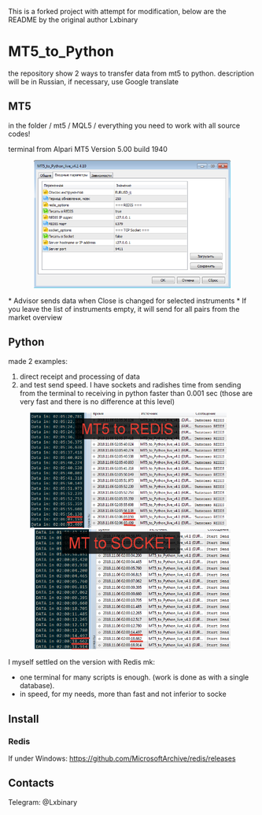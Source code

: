 This is a forked project with attempt for modification, below are the README by the original author Lxbinary
# MT5_to_Python

the repository show 2 ways to transfer data from mt5 to python.
description will be in Russian, if necessary, use Google translate


## MT5
in the folder / mt5 / MQL5 / everything you need to work with all source codes!

terminal from Alpari MT5 Version 5.00 build 1940

<p align="center">
  <img src="https://github.com/Lxbinary/MT5_to_Python/raw/master/img/mt5.png" width="400"/>
</p>
* Advisor sends data when Close is changed for selected instruments
* If you leave the list of instruments empty, it will send for all pairs from the market overview


## Python
made 2 examples:
1) direct receipt and processing of data
2) and test send speed. I have sockets and radishes time from sending from the terminal to receiving in python faster than 0.001 sec (those are very fast and there is no difference at this level)
<p align="center">
  <img src="https://github.com/Lxbinary/MT5_to_Python/raw/master/img/redis_bench.png" width="400"/> &nbsp &nbsp
  <img src="https://github.com/Lxbinary/MT5_to_Python/raw/master/img/socket_bench.png" width="400"/>
</p>

I myself settled on the version with Redis mk:
+ one terminal for many scripts is enough. (work is done as with a single database).
+ in speed, for my needs, more than fast and not inferior to socke

## Install
### Redis
If under Windows: https://github.com/MicrosoftArchive/redis/releases

## Contacts
Telegram: @Lxbinary
